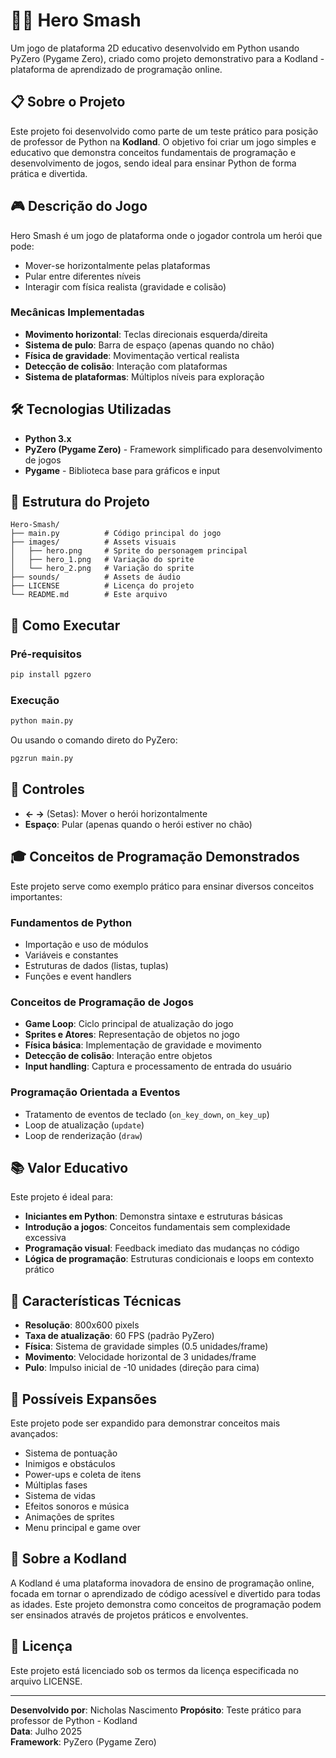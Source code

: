 # 🦸‍♂️ Hero Smash

Um jogo de plataforma 2D educativo desenvolvido em Python usando PyZero (Pygame Zero), criado como projeto demonstrativo para a Kodland - plataforma de aprendizado de programação online.

## 📋 Sobre o Projeto

Este projeto foi desenvolvido como parte de um teste prático para posição de professor de Python na **Kodland**. O objetivo foi criar um jogo simples e educativo que demonstra conceitos fundamentais de programação e desenvolvimento de jogos, sendo ideal para ensinar Python de forma prática e divertida.

## 🎮 Descrição do Jogo

Hero Smash é um jogo de plataforma onde o jogador controla um herói que pode:
- Mover-se horizontalmente pelas plataformas
- Pular entre diferentes níveis
- Interagir com física realista (gravidade e colisão)

### Mecânicas Implementadas
- **Movimento horizontal**: Teclas direcionais esquerda/direita
- **Sistema de pulo**: Barra de espaço (apenas quando no chão)
- **Física de gravidade**: Movimentação vertical realista
- **Detecção de colisão**: Interação com plataformas
- **Sistema de plataformas**: Múltiplos níveis para exploração

## 🛠️ Tecnologias Utilizadas

- **Python 3.x**
- **PyZero (Pygame Zero)** - Framework simplificado para desenvolvimento de jogos
- **Pygame** - Biblioteca base para gráficos e input

## 📁 Estrutura do Projeto

```
Hero-Smash/
├── main.py          # Código principal do jogo
├── images/          # Assets visuais
│   ├── hero.png     # Sprite do personagem principal
│   ├── hero_1.png   # Variação do sprite
│   └── hero_2.png   # Variação do sprite
├── sounds/          # Assets de áudio
├── LICENSE          # Licença do projeto
└── README.md        # Este arquivo
```

## 🚀 Como Executar

### Pré-requisitos
```bash
pip install pgzero
```

### Execução
```bash
python main.py
```

Ou usando o comando direto do PyZero:
```bash
pgzrun main.py
```

## 🎯 Controles

- **← →** (Setas): Mover o herói horizontalmente
- **Espaço**: Pular (apenas quando o herói estiver no chão)

## 🎓 Conceitos de Programação Demonstrados

Este projeto serve como exemplo prático para ensinar diversos conceitos importantes:

### Fundamentos de Python
- Importação e uso de módulos
- Variáveis e constantes
- Estruturas de dados (listas, tuplas)
- Funções e event handlers

### Conceitos de Programação de Jogos
- **Game Loop**: Ciclo principal de atualização do jogo
- **Sprites e Atores**: Representação de objetos no jogo
- **Física básica**: Implementação de gravidade e movimento
- **Detecção de colisão**: Interação entre objetos
- **Input handling**: Captura e processamento de entrada do usuário

### Programação Orientada a Eventos
- Tratamento de eventos de teclado (`on_key_down`, `on_key_up`)
- Loop de atualização (`update`)
- Loop de renderização (`draw`)

## 📚 Valor Educativo

Este projeto é ideal para:
- **Iniciantes em Python**: Demonstra sintaxe e estruturas básicas
- **Introdução a jogos**: Conceitos fundamentais sem complexidade excessiva
- **Programação visual**: Feedback imediato das mudanças no código
- **Lógica de programação**: Estruturas condicionais e loops em contexto prático

## 🎨 Características Técnicas

- **Resolução**: 800x600 pixels
- **Taxa de atualização**: 60 FPS (padrão PyZero)
- **Física**: Sistema de gravidade simples (0.5 unidades/frame)
- **Movimento**: Velocidade horizontal de 3 unidades/frame
- **Pulo**: Impulso inicial de -10 unidades (direção para cima)

## 🔮 Possíveis Expansões

Este projeto pode ser expandido para demonstrar conceitos mais avançados:
- Sistema de pontuação
- Inimigos e obstáculos
- Power-ups e coleta de itens
- Múltiplas fases
- Sistema de vidas
- Efeitos sonoros e música
- Animações de sprites
- Menu principal e game over

## 🏫 Sobre a Kodland

A Kodland é uma plataforma inovadora de ensino de programação online, focada em tornar o aprendizado de código acessível e divertido para todas as idades. Este projeto demonstra como conceitos de programação podem ser ensinados através de projetos práticos e envolventes.

## 📄 Licença

Este projeto está licenciado sob os termos da licença especificada no arquivo LICENSE.

---

**Desenvolvido por**: Nicholas Nascimento
**Propósito**: Teste prático para professor de Python - Kodland  
**Data**: Julho 2025  
**Framework**: PyZero (Pygame Zero)
